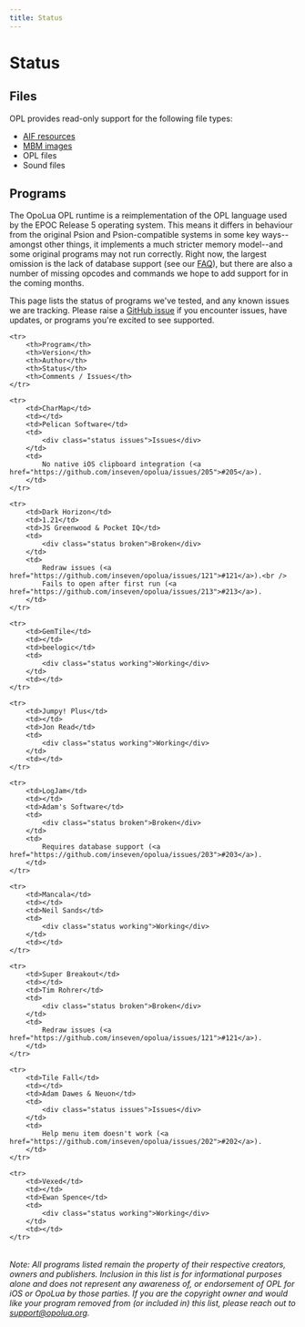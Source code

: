 ```yaml
---
title: Status
---
```


# Status

## Files

OPL provides read-only support for the following file types:

- [AIF resources](http://fileformats.archiveteam.org/wiki/EPOC_AIF)
- [MBM images](http://fileformats.archiveteam.org/wiki/EPOC_MBM)
- OPL files
- Sound files

## Programs

The OpoLua OPL runtime is a reimplementation of the OPL language used by the EPOC Release 5 operating system. This means it differs in behaviour from the original Psion and Psion-compatible systems in some key ways--amongst other things, it implements a much stricter memory model--and some original programs may not run correctly. Right now, the largest omission is the lack of database support (see our [FAQ](/faq/)), but there are also a number of missing opcodes and commands we hope to add support for in the coming months.

This page lists the status of programs we've tested, and any known issues we are tracking. Please raise a [GitHub issue](/faq/#reporting-issues) if you encounter issues, have updates, or programs you're excited to see supported.

<table>

    <tr>
        <th>Program</th>
        <th>Version</th>
        <th>Author</th>
        <th>Status</th>
        <th>Comments / Issues</th>
    </tr>

    <tr>
        <td>CharMap</td>
        <td></td>
        <td>Pelican Software</td>
        <td>
            <div class="status issues">Issues</div>
        </td>
        <td>
            No native iOS clipboard integration (<a href="https://github.com/inseven/opolua/issues/205">#205</a>).
        </td>
    </tr>

    <tr>
        <td>Dark Horizon</td>
        <td>1.21</td>
        <td>JS Greenwood & Pocket IQ</td>
        <td>
            <div class="status broken">Broken</div>
        </td>
        <td>
            Redraw issues (<a href="https://github.com/inseven/opolua/issues/121">#121</a>).<br />
            Fails to open after first run (<a href="https://github.com/inseven/opolua/issues/213">#213</a>).
        </td>
    </tr>

    <tr>
        <td>GemTile</td>
        <td></td>
        <td>beelogic</td>
        <td>
            <div class="status working">Working</div>
        </td>
        <td></td>
    </tr>

    <tr>
        <td>Jumpy! Plus</td>
        <td></td>
        <td>Jon Read</td>
        <td>
            <div class="status working">Working</div>
        </td>
        <td></td>
    </tr>

    <tr>
        <td>LogJam</td>
        <td></td>
        <td>Adam's Software</td>
        <td>
            <div class="status broken">Broken</div>
        </td>
        <td>
            Requires database support (<a href="https://github.com/inseven/opolua/issues/203">#203</a>).
        </td>
    </tr>

    <tr>
        <td>Mancala</td>
        <td></td>
        <td>Neil Sands</td>
        <td>
            <div class="status working">Working</div>
        </td>
        <td></td>
    </tr>

    <tr>
        <td>Super Breakout</td>
        <td></td>
        <td>Tim Rohrer</td>
        <td>
            <div class="status broken">Broken</div>
        </td>
        <td>
            Redraw issues (<a href="https://github.com/inseven/opolua/issues/121">#121</a>).
        </td>
    </tr>

    <tr>
        <td>Tile Fall</td>
        <td></td>
        <td>Adam Dawes & Neuon</td>
        <td>
            <div class="status issues">Issues</div>
        </td>
        <td>
            Help menu item doesn't work (<a href="https://github.com/inseven/opolua/issues/202">#202</a>).
        </td>
    </tr>

    <tr>
        <td>Vexed</td>
        <td></td>
        <td>Ewan Spence</td>
        <td>
            <div class="status working">Working</div>
        </td>
        <td></td>
    </tr>

</table>

_Note: All programs listed remain the property of their respective creators, owners and publishers. Inclusion in this list is for informational purposes alone and does not represent any awareness of, or endorsement of OPL for iOS or OpoLua by those parties. If you are the copyright owner and would like your program removed from (or included in) this list, please reach out to [support@opolua.org](mailto:support@opolua.org)._
